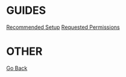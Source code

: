 # **GUIDES**
[Recommended Setup](/topics/guides/recommended-config)
[Requested Permissions](/topics/guides/permissions)


# **OTHER**
[Go Back](home.md)
